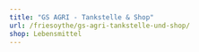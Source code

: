 ```yaml
---
title: "GS AGRI - Tankstelle & Shop"
url: /friesoythe/gs-agri-tankstelle-und-shop/
shop: Lebensmittel
---
```

